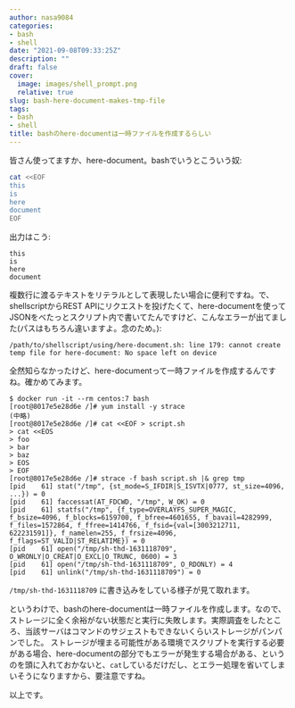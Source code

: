 ```yaml
---
author: nasa9084
categories:
- bash
- shell
date: "2021-09-08T09:33:25Z"
description: ""
draft: false
cover:
  image: images/shell_prompt.png
  relative: true
slug: bash-here-document-makes-tmp-file
tags:
- bash
- shell
title: bashのhere-documentは一時ファイルを作成するらしい
---
```



皆さん使ってますか、here-document。bashでいうとこういう奴:

``` bash
cat <<EOF
this
is
here
document
EOF
```

出力はこう:

```
this
is
here
document
```

複数行に渡るテキストをリテラルとして表現したい場合に便利ですね。で、shellscriptからREST APIにリクエストを投げたくて、here-documentを使ってJSONをべたっとスクリプト内で書いてたんですけど、こんなエラーが出てました(パスはもちろん違いますよ。念のため。):

```
/path/to/shellscript/using/here-document.sh: line 179: cannot create temp file for here-document: No space left on device
```

全然知らなかったけど、here-documentって一時ファイルを作成するんですね。確かめてみます。

```
$ docker run -it --rm centos:7 bash
[root@8017e5e28d6e /]# yum install -y strace
(中略)
[root@8017e5e28d6e /]# cat <<EOF > script.sh
> cat <<EOS
> foo
> bar
> baz 
> EOS
> EOF
[root@8017e5e28d6e /]# strace -f bash script.sh |& grep tmp
[pid    61] stat("/tmp", {st_mode=S_IFDIR|S_ISVTX|0777, st_size=4096, ...}) = 0
[pid    61] faccessat(AT_FDCWD, "/tmp", W_OK) = 0
[pid    61] statfs("/tmp", {f_type=OVERLAYFS_SUPER_MAGIC, f_bsize=4096, f_blocks=6159700, f_bfree=4601655, f_bavail=4282999, f_files=1572864, f_ffree=1414766, f_fsid={val=[3003212711, 622231591]}, f_namelen=255, f_frsize=4096, f_flags=ST_VALID|ST_RELATIME}) = 0
[pid    61] open("/tmp/sh-thd-1631118709", O_WRONLY|O_CREAT|O_EXCL|O_TRUNC, 0600) = 3
[pid    61] open("/tmp/sh-thd-1631118709", O_RDONLY) = 4
[pid    61] unlink("/tmp/sh-thd-1631118709") = 0
```

`/tmp/sh-thd-1631118709` に書き込みをしている様子が見て取れます。

というわけで、bashのhere-documentは一時ファイルを作成します。なので、ストレージに全く余裕がない状態だと実行に失敗します。実際調査をしたところ、当該サーバはコマンドのサジェストもできないくらいストレージがパンパンでした。
ストレージが埋まる可能性がある環境でスクリプトを実行する必要がある場合、here-documentの部分でもエラーが発生する場合がある、というのを頭に入れておかないと、`cat`しているだけだし、とエラー処理を省いてしまいそうになりますから、要注意ですね。

以上です。



